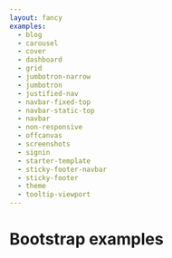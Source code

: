 ```yaml
---
layout: fancy
examples:
  - blog
  - carousel
  - cover
  - dashboard
  - grid
  - jumbotron-narrow
  - jumbotron
  - justified-nav
  - navbar-fixed-top
  - navbar-static-top
  - navbar
  - non-responsive
  - offcanvas
  - screenshots
  - signin
  - starter-template
  - sticky-footer-navbar
  - sticky-footer
  - theme
  - tooltip-viewport
---
```

<div class="container">
<h1>Bootstrap examples</h1>
</div>
<script>
examples = {{ page.examples | jsonify }};
d3.select('div.container')
  .selectAll('h2')
  .data(examples)
  .enter()
  .append('h2')
  .each(function (d) {
    var s = d3.select(this);
    s.append('a')
     .attr('href', function (d) { 
       return 'https://getbootstrap.com/examples/' + d; 
     })
    .html(function (d) { return d;});
    s.append('a')
     .attr('href', function (d) { 
       return 'https://github.com/twbs/bootstrap/tree/gh-pages/examples/' + d; 
     })
    .html('GitHub source');
  });
</script>
